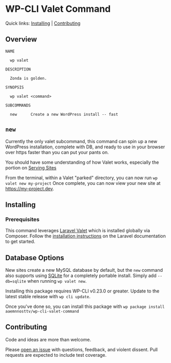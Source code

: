 WP-CLI Valet Command
====================

Quick links: [Installing](#installing) | [Contributing](#contributing)

## Overview
```
NAME

  wp valet

DESCRIPTION

  Zonda is golden.

SYNOPSIS

  wp valet <command>

SUBCOMMANDS

  new      Create a new WordPress install -- fast

```

## `new`

Currently the only valet subcommand, this command can spin up a new WordPress installation, complete with DB, and ready to use in your browser over https faster than you can put your pants on.

You should have some understanding of how Valet works, especially the portion on [Serving Sites](https://laravel.com/docs/5.2/valet#serving-sites)

From the terminal, within a Valet "parked" directory, you can now run `wp valet new my-project`
Once complete, you can now view your new site at https://my-project.dev.

## Installing

### Prerequisites
This command leverages [Laravel Valet](https://laravel.com/docs/5.2/valet#installation) which is installed globally via Composer.
Follow the [installation instructions](https://laravel.com/docs/5.2/valet#installation) on the Laravel documentation to get started.

## Database Options
New sites create a new MySQL database by default, but the `new` command also supports using [SQLite](https://www.sqlite.org/) for a completely portable install. Simply add `--db=sqlite` when running `wp valet new`.

Installing this package requires WP-CLI v0.23.0 or greater. Update to the latest stable release with `wp cli update`.

Once you've done so, you can install this package with `wp package install aaemnnosttv/wp-cli-valet-command`

## Contributing

Code and ideas are more than welcome.

Please [open an issue](https://github.com/aaemnnosttv/wp-cli-valet-command/issues) with questions, feedback, and violent dissent. Pull requests are expected to include test coverage.
